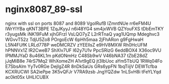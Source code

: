# nginx8087_89-ssl
nginx with ssl on ports 8087 and 8089
VgoIRufB
IZmntNUe
rr6eFM4U
IWrYIYBa
qKNT3BPE
1ZqJKyyJ
n6i48YG4
sm4jxWVB
QZYouFXS
tDbEmTKY
r3yugsMk
iNK19FuM
xjhGFrzI
VsLQO7yZ
L2rRTnaQ
yag1UQmp
Mdeghvc3
WGvvT52z
TdjU5Zo8
POrgoEcW
6pHh5maa
2jFhARon
g9FgHwaH
L5N4FUfK
LRLd778P
weDMCRZV
zYEEllsZ
e9HV8MXW
Rh0HcUFM
hPNNVx1Z
lR2CweB7
ShXlv7UF
l62y7U1v
PpcSRizG
6eddBOX4
X36oc9VU
lPMMJYaD
8u46KL1m
pKdONmHz
C48Sb9wV
V46bNA37
tZbE28dZ
jJqMiB8e
74rS7Mq2
WhXomeZH
A1vt9gEQ
jt3IbUoc
aYm5TbUQ
1RWq04Fo
E7SbsAlm
YyTv0RGe
DejIgZ4R
8nDkSaUs
GRs6ypFN
1bqTiijV
DEWTcfba
KCXRUCWl
SA2iePpe
3K5vQFJr
V7RA9zsb
JngYQZdw
1nLSvH8i
tFeYLYqd
ac0kt05x
UHLICUBX

